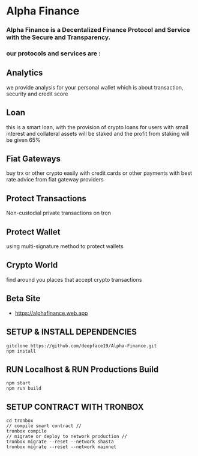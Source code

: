# Alpha Finance
### Alpha Finance is a Decentalized Finance Protocol and Service with the Secure and Transparency.
### our protocols and services are : 

## Analytics
we provide analysis for your personal wallet which is about transaction, security and credit score

## Loan
this is a smart loan, with the provision of crypto loans for users with small interest and collateral assets will be staked and the profit from staking will be given 65%

## Fiat Gateways
buy trx or other crypto easily with credit cards or other payments with best rate advice from fiat gateway providers

## Protect Transactions
Non-custodial private transactions on tron

## Protect Wallet 
using multi-signature method to protect wallets  

## Crypto World
find around you places that accept crypto transactions 

## Beta Site 
- https://alphafinance.web.app
## SETUP & INSTALL DEPENDENCIES
```
gitclone https://github.com/deepface19/Alpha-Finance.git
npm install
```
## RUN Localhost & RUN Productions Build

```
npm start 
npm run build
```

## SETUP CONTRACT WITH TRONBOX
```
cd tronbox 
// compile smart contract //
tronbox compile 
// migrate or deploy to network production //
tronbox migrate --reset --network shasta 
tronbox migrate --reset --network mainnet 
```
